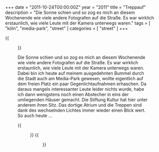+++
date = "2011-10-24T00:00:00Z"
year = "2011"
title = "Treppauf"
description = "Die Sonne schien und so zog es mich an diesem Wochenende wie viele andere Fotografen auf die Straße. Es war wirklich erstaunlich, wie viele Leute mit der Kamera unterwegs waren."
tags = [ "köln", "media-park", "street" ]
categories = [ "street" ]
+++

{{<figure src="/images/2011/20111023-1603-008.jpg" title="Atrium">}}

Die Sonne schien und so zog es mich an diesem Wochenende wie viele andere Fotografen auf die Straße. Es war wirklich erstaunlich, wie viele Leute mit der Kamera unterwegs waren. Dabei bin ich heute auf meinem ausgedehnten Bummel durch die Stadt auch am Media-Park gewesen, wollte eigentlich auf dem freien Platz ein paar Gegenlichtaufnahmen erhaschen. Da daraus mangels interessanter Leute leider nichts wurde, habe ich dann wenigstens noch einen Abstecher in eins der umliegenden Häuser gemacht. Die Stiftung Kultur hat hier unter anderem ihren Sitz. Das dortige Atrium und die Treppen sind dank des wechselnden Lichtes immer wieder einen Blick wert. So auch heute ...

{{<figure src="/images/2011/20111023-1604-010.jpg" title="Treppenordnung">}}
{{<figure src="/images/2011/20111023-1606-013.jpg" title="Treppenchaos">}}

